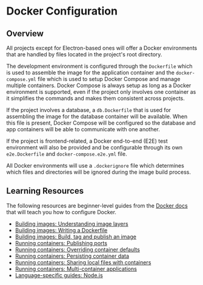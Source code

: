 # Docker Configuration

## Overview

All projects except for Electron-based ones will offer a Docker environments that are handled by files located in the project's root directory.

The development environment is configured through the `Dockerfile` which is used to assemble the image for the application container and the `docker-compose.yml` file which is used to setup Docker Compose and manage multiple containers. Docker Compose is always setup as long as a Docker environment is supported, even if the project only involves one container as it simplifies the commands and makes them consistent across projects.

If the project involves a database, a `db.Dockerfile` that is used for assembling the image for the database container will be available. When this file is present, Docker Compose will be configured so the database and app containers will be able to communicate with one another.

If the project is frontend-related, a Docker end-to-end (E2E) test environment will also be provided and be configurable through its own `e2e.Dockerfile` and `docker-compose.e2e.yml` file.

All Docker environments will use a `.dockerignore` file which determines which files and directories will be ignored during the image build process.

## Learning Resources

The following resources are beginner-level guides from the [Docker docs](https://docs.docker.com) that will teach you how to configure Docker.

-   [Building images: Understanding image layers](https://docs.docker.com/guides/docker-concepts/building-images/understanding-image-layers)
-   [Building images: Writing a Dockerfile](https://docs.docker.com/guides/docker-concepts/building-images/writing-a-dockerfile)
-   [Building images: Build, tag and publish an image](https://docs.docker.com/guides/docker-concepts/building-images/build-tag-and-publish-an-image)
-   [Running containers: Publishing ports](https://docs.docker.com/guides/docker-concepts/running-containers/publishing-ports)
-   [Running containers: Overriding container defaults](https://docs.docker.com/guides/docker-concepts/running-containers/overriding-container-defaults)
-   [Running containers: Persisting container data](https://docs.docker.com/guides/docker-concepts/running-containers/persisting-container-data)
-   [Running containers: Sharing local files with containers](https://docs.docker.com/guides/docker-concepts/running-containers/sharing-local-files)
-   [Running containers: Multi-container applications](https://docs.docker.com/guides/docker-concepts/running-containers/multi-container-applications)
-   [Language-specific guides: Node.js](https://docs.docker.com/language/nodejs)
